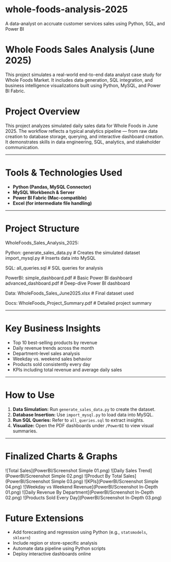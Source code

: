 # whole-foods-analysis-2025
A data-analyst on accruate customer services sales using Python, SQL, and Power BI
# Whole Foods Sales Analysis (June 2025)

This project simulates a real-world end-to-end data analyst case study for Whole Foods Market. It includes data generation, SQL integration, and business intelligence visualizations built using Python, MySQL, and Power BI Fabric.

# Project Overview

This project analyzes simulated daily sales data for Whole Foods in June 2025. The workflow reflects a typical analytics pipeline — from raw data creation to database storage, querying, and interactive dashboard creation. It demonstrates skills in data engineering, SQL, analytics, and stakeholder communication.

---

# Tools & Technologies Used

- **Python (Pandas, MySQL Connector)**
- **MySQL Workbench & Server**
- **Power BI Fabric (Mac-compatible)**
- **Excel (for intermediate file handling)**

---

# Project Structure

WholeFoods_Sales_Analysis_2025:

Python:
generate_sales_data.py # Creates the simulated dataset
import_mysql.py # Inserts data into MySQL

SQL:
all_queries.sql # SQL queries for analysis

PowerBI:
simple_dashboard.pdf # Basic Power BI dashboard
advanced_dashboard.pdf # Deep-dive Power BI dashboard

Data:
WholeFoods_Sales_June2025.xlsx # Final dataset used

Docs:
WholeFoods_Project_Summary.pdf # Detailed project summary


---

# Key Business Insights

- Top 10 best-selling products by revenue
- Daily revenue trends across the month
- Department-level sales analysis
- Weekday vs. weekend sales behavior
- Products sold consistently every day
- KPIs including total revenue and average daily sales

---

# How to Use

1. **Data Simulation:** Run `generate_sales_data.py` to create the dataset.
2. **Database Insertion:** Use `import_mysql.py` to load data into MySQL.
3. **Run SQL Queries:** Refer to `all_queries.sql` to extract insights.
4. **Visualize:** Open the PDF dashboards under `/PowerBI` to view visual summaries.

---

# Finalized Charts & Graphs

![Total Sales](PowerBI/Screenshot Simple 01.png)
![Daily Sales Trend](PowerBI/Screenshot Simple 02.png)
![Product By Total Sales](PowerBI/Screenshot Simple 03.png)
![KPIs](PowerBI/Screenshot Simple 04.png)
![Weekday vs Weekend Revenue](PowerBI/Screenshot In-Depth 01.png)
![Daily Revenue By Department](PowerBI/Screenshot In-Depth 02.png)
![Products Sold Every Day](PowerBI/Screenshot In-Depth 03.png)

# Future Extensions

- Add forecasting and regression using Python (e.g., `statsmodels`, `sklearn`)
- Include region or store-specific analysis
- Automate data pipeline using Python scripts
- Deploy interactive dashboards online
